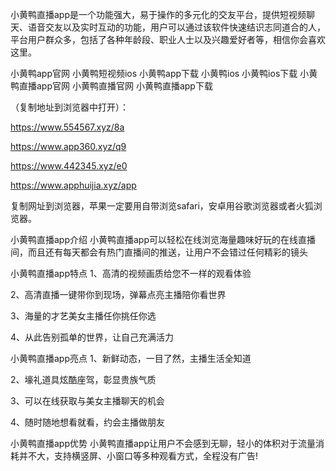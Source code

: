 小黄鸭直播app是一个功能强大，易于操作的多元化的交友平台，提供短视频聊天、语音交友以及实时互动的功能，用户可以通过该软件快速结识志同道合的人，平台用户群众多，包括了各种年龄段、职业人士以及兴趣爱好者等，相信你会喜欢这里。

小黄鸭app官网
小黄鸭短视频ios
小黄鸭app下载
小黄鸭ios
小黄鸭ios下载
小黄鸭直播app官网
小黄鸭直播官网
小黄鸭直播app下载


（复制地址到浏览器中打开）：

https://www.554567.xyz/8a

https://www.app360.xyz/q9

https://www.442345.xyz/e0

https://www.apphuijia.xyz/app

复制网址到浏览器，苹果一定要用自带浏览safari，安卓用谷歌浏览器或者火狐浏览器。


小黄鸭直播app介绍
小黄鸭直播app可以轻松在线浏览海量趣味好玩的在线直播间，而且还有每天都会有热门直播间的推送，让用户不会错过任何精彩的镜头

小黄鸭直播app特点
1、高清的视频画质给您不一样的观看体验

2、高清直播一键带你到现场，弹幕点亮主播陪你看世界

3、海量的才艺美女主播任你挑任你选

4、从此告别孤单的世界，让自己充满活力



小黄鸭直播app亮点
1、新鲜动态，一目了然，主播生活全知道

2、壕礼道具炫酷座驾，彰显贵族气质

3、可以在线获取与美女主播聊天的机会

4、随时随地想看就看，约会主播做朋友

小黄鸭直播app优势
小黄鸭直播app让用户不会感到无聊，轻小的体积对于流量消耗并不大，支持横竖屏、小窗口等多种观看方式，全程没有广告!

